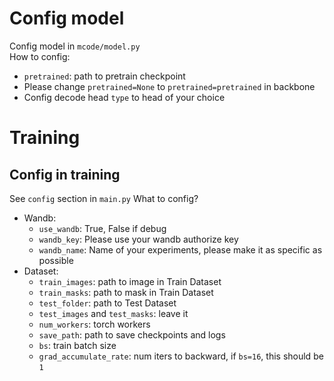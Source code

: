 # Config model
Config model in `mcode/model.py`  
How to config:  
+ `pretrained`: path to pretrain checkpoint
+ Please change `pretrained=None` to `pretrained=pretrained` in backbone
+ Config decode head `type` to head of your choice

# Training
## Config in training
See `config` section in `main.py`
What to config?
+ Wandb:
  + `use_wandb`: True, False if debug
  + `wandb_key`: Please use your wandb authorize key
  + `wandb_name`: Name of your experiments, please make it as specific as possible
+ Dataset:
    + `train_images`: path to image in Train Dataset
    + `train_masks`: path to mask in Train Dataset
    + `test_folder`: path to Test Dataset
    + `test_images` and `test_masks`: leave it 
    + `num_workers`: torch workers
    + `save_path`: path to save checkpoints and logs
    + `bs`: train batch size
    + `grad_accumulate_rate`: num iters to backward, if `bs=16`, this should be `1`